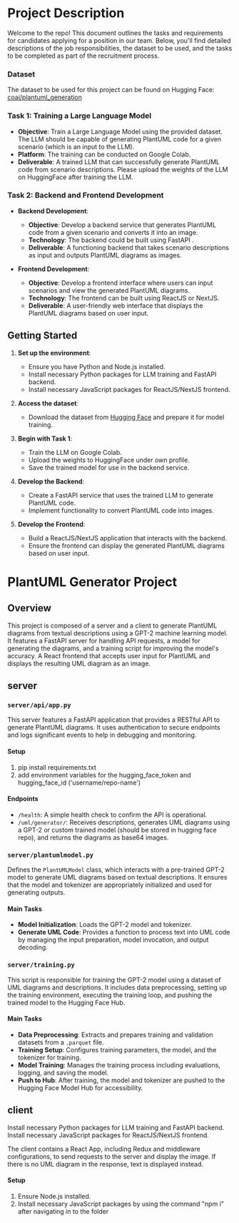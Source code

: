 # Project Description

Welcome to the repo! This document outlines the tasks and requirements for candidates applying for a position in our team. Below, you'll find detailed descriptions of the job responsibilities, the dataset to be used, and the tasks to be completed as part of the recruitment process.

### Dataset

The dataset to be used for this project can be found on Hugging Face:
[coai/plantuml_generation](https://huggingface.co/datasets/coai/plantuml_generation)

### Task 1: Training a Large Language Model

- **Objective**: Train a Large Language Model using the provided dataset. The LLM should be capable of generating PlantUML code for a given scenario (which is an input to the LLM).
- **Platform**: The training can be conducted on Google Colab.
- **Deliverable**: A trained LLM that can successfully generate PlantUML code from scenario descriptions. Please upload the weights of the LLM on HuggingFace after training the LLM.

### Task 2: Backend and Frontend Development

- **Backend Development**:
  - **Objective**: Develop a backend service that generates PlantUML code from a given scenario and converts it into an image.
  - **Technology**: The backend could be built using FastAPI .
  - **Deliverable**: A functioning backend that takes scenario descriptions as input and outputs PlantUML diagrams as images.

- **Frontend Development**:
  - **Objective**: Develop a frontend interface where users can input scenarios and view the generated PlantUML diagrams.
  - **Technology**: The frontend can be built using ReactJS or NextJS.
  - **Deliverable**: A user-friendly web interface that displays the PlantUML diagrams based on user input.

## Getting Started

1. **Set up the environment**:
    - Ensure you have Python and Node.js installed.
    - Install necessary Python packages for LLM training and FastAPI backend.
    - Install necessary JavaScript packages for ReactJS/NextJS frontend.
      
2. **Access the dataset**:
    - Download the dataset from [Hugging Face](https://huggingface.co/datasets/coai/plantuml_generation) and prepare it for model training.

3. **Begin with Task 1**:
    - Train the LLM on Google Colab.
    - Upload the weights to HuggingFace under own profile.
    - Save the trained model for use in the backend service.

4. **Develop the Backend**:
    - Create a FastAPI service that uses the trained LLM to generate PlantUML code.
    - Implement functionality to convert PlantUML code into images.

5. **Develop the Frontend**:
    - Build a ReactJS/NextJS application that interacts with the backend.
    - Ensure the frontend can display the generated PlantUML diagrams based on user input.




# PlantUML Generator Project

## Overview
This project is composed of a server and a client to generate PlantUML diagrams from textual descriptions using a GPT-2 machine learning model. It features a FastAPI server for handling API requests, a model for generating the diagrams, and a training script for improving the model's accuracy. A React frontend that accepts user input for PlantUML and displays the resulting UML diagram as an image.

## server

### `server/api/app.py`

This server features a FastAPI application that provides a RESTful API to generate PlantUML diagrams. It uses authentication to secure endpoints and logs significant events to help in debugging and monitoring.

#### Setup

1) pip install requirements.txt
2) add environment variables for the hugging_face_token and hugging_face_id ('username/repo-name')

#### Endpoints
  - `/health`: A simple health check to confirm the API is operational.
  - `/uml/generator/`: Receives descriptions, generates UML diagrams using a GPT-2 or custom trained model (should be stored in hugging face repo), and returns the diagrams as base64 images.

### `server/plantumlmodel.py`

Defines the `PlantUMLModel` class, which interacts with a pre-trained GPT-2 model to generate UML diagrams based on textual descriptions. It ensures that the model and tokenizer are appropriately initialized and used for generating outputs.

#### Main Tasks
- **Model Initialization**: Loads the GPT-2 model and tokenizer.
- **Generate UML Code**: Provides a function to process text into UML code by managing the input preparation, model invocation, and output decoding.

### `server/training.py`

This script is responsible for training the GPT-2 model using a dataset of UML diagrams and descriptions. It includes data preprocessing, setting up the training environment, executing the training loop, and pushing the trained model to the Hugging Face Hub.

#### Main Tasks
- **Data Preprocessing**: Extracts and prepares training and validation datasets from a `.parquet` file.
- **Training Setup**: Configures training parameters, the model, and the tokenizer for training.
- **Model Training**: Manages the training process including evaluations, logging, and saving the model.
- **Push to Hub**: After training, the model and tokenizer are pushed to the Hugging Face Model Hub for accessibility.

## client

Install necessary Python packages for LLM training and FastAPI backend.
Install necessary JavaScript packages for ReactJS/NextJS frontend.

The client contains a React App, including Redux and middleware configurations, to send requests to the server and display the image. If there is no UML diagram in the response, text is displayed instead.
#### Setup
1) Ensure Node.js installed.
2) Install necessary JavaScript packages by using the command
   "npm i"
after navigating in to the folder

